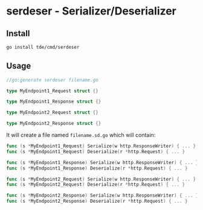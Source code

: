 # serdeser - Serializer/Deserializer

## Install

```sh
go install tde/cmd/serdeser
```

## Usage

```go
//go:generate serdeser filename.go

type MyEndpoint1_Request struct {}

type MyEndpoint1_Response struct {}

type MyEndpoint2_Request struct {}

type MyEndpoint2_Response struct {}
```

It will create a file named `filename.sd.go` which will contain:

```go
func (s *MyEndpoint1_Request) Serialize(w http.ResponseWriter) { ... }
func (s *MyEndpoint1_Request) Deserialize(r *http.Request) { ... }

func (s *MyEndpoint1_Response) Serialize(w http.ResponseWriter) { ... }
func (s *MyEndpoint1_Response) Deserialize(r *http.Request) { ... }

func (s *MyEndpoint2_Request) Serialize(w http.ResponseWriter) { ... }
func (s *MyEndpoint2_Request) Deserialize(r *http.Request) { ... }

func (s *MyEndpoint2_Response) Serialize(w http.ResponseWriter) { ... }
func (s *MyEndpoint2_Response) Deserialize(r *http.Request) { ... }
```
